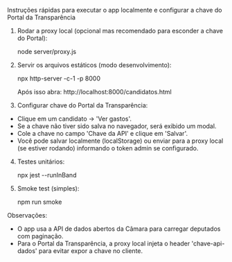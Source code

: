 Instruções rápidas para executar o app localmente e configurar a chave do Portal da Transparência

1) Rodar a proxy local (opcional mas recomendado para esconder a chave do Portal):

   node server/proxy.js

2) Servir os arquivos estáticos (modo desenvolvimento):

   npx http-server -c-1 -p 8000

   Após isso abra: http://localhost:8000/candidatos.html

3) Configurar chave do Portal da Transparência:

- Clique em um candidato -> 'Ver gastos'.
- Se a chave não tiver sido salva no navegador, será exibido um modal.
- Cole a chave no campo 'Chave da API' e clique em 'Salvar'.
- Você pode salvar localmente (localStorage) ou enviar para a proxy local (se estiver rodando) informando o token admin se configurado.

4) Testes unitários:

   npx jest --runInBand

5) Smoke test (simples):

   npm run smoke

Observações:
- O app usa a API de dados abertos da Câmara para carregar deputados com paginação.
- Para o Portal da Transparência, a proxy local injeta o header 'chave-api-dados' para evitar expor a chave no cliente.
